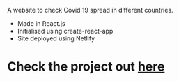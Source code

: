  A website to check Covid 19 spread in different countries.

- Made in React.js
- Initialised using create-react-app
- Site deployed using Netlify

# Check the project out [here](covid-19-tracker.in)

